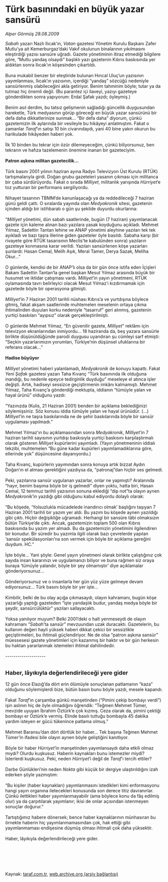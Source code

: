 # Türk basınındaki en büyük yazar sansürü

*Alper Görmüş 28.08.2009*

<div class="taraf_structure_2col_1zq">
<div class="margen_n">



 <p><i>Sabah </i>yazarı Nazlı Ilıcak’ın, <i>Vatan</i> gazetesi Yönetim Kurulu Başkanı Zafer Mutlu’ya ait Kemerburgaz’daki Vakıf okulunun binalarının yıkılmasını eleştirdiği yazısı sansüre uğradı. Gazete yönetiminin itiraz etmediği bilgilere göre, “Mutlu yandaş olsaydı” başlıklı yazı gazetenin Kıbrıs baskısında yer aldıktan sonra Ilıcak’ın köşesinden çıkartıldı. <br/><br/>Buna mukabil benzer bir eleştiride bulunan Hıncal Uluç’un yazısının yayımlanması, Ilıcak’ın yazısının, içerdiği “yandaş” sözcüğü nedeniyle sansürlenmiş olabileceğini akla getiriyor. Benim tahminim böyle; tutar ya da tutmaz hiç önemli değil. (Bu parantez içi ilaveyi, yazıyı gazeteye gönderdikten sonra yapıyorum: Erdal Şafak yazdı; öyleymiş.) <br/><br/>Benim asıl derdim, bu tatsız gelişmenin sağladığı güncellik duygusundan hareketle, Türk medyasının görüp göreceği en büyük yazar sansürünü bir defa daha dikkatlerinize sunmak... “Bir defa daha” diyorum, çünkü gazetemizin ilk aylarında bir vesileyle bu hikâyeyi anlatmıştım. Fakat o zamanlar <i>Taraf</i>’ın satışı 10 bin civarındaydı, yani 40 bine yakın okurun bu harikulade hikâyeden haberi yok. <br/><br/>İlk 10 binden bu tekrar için özür dilemeyeceğim, çünkü biliyorsunuz, ben tekrarın ve hafıza tazelemenin önemine inanan bir gazeteciyim. <b><br/><br/>Patron aşkına militan gazetecilik...</b> <br/><br/>Türk basını 2001 yılının haziran ayına Radyo Televizyon Üst Kurulu (RTÜK) tartışmalarıyla girdi. Doğan grubu gazeteleri yasanın çıkması için militanca bir çaba sürdürüyordu. Fakat o sırada <i>Milliyet</i>, militanlık yarışında <i>Hürriyet</i>’e toz yutturan bir performans sergiliyordu. <br/><br/>Nihayet tasarının TBMM’de kanunlaşacağı ya da reddedileceği 7 haziran günü geldi çattı. O sıralarda yayında olan <i>Medyakronik</i> sitesi, gazetenin içinden aldığı bir istihbaratı o gün şu şekilde duyurdu okurlarına: <br/><br/>“<i>Milliyet </i>yönetimi, dün sabah saatlerinde, bugün (7 haziran) yayımlanacak gazete için kaleme alınan bazı yazılara yasak koyduğunu açıkladı. Mehmet Yılmaz, Sadettin Tantan lehine ve ANAP yönetimi aleyhine yazıları tek tek ayıkladı ve bazı taşra illerine giden gazeteler öyle basıldı. Sabaha karşı (bir rivayete göre RTÜK tasarısının Meclis’te kabulünden sonra) yazıların gazeteye konmasına karar verildi. Yazıları sansürlenen köşe yazarları şunlardı: Hasan Cemal, Melih Aşık, Meral Tamer, Derya Sazak, Meliha Okur...” <br/><br/>O günlerde, kendisi de bir ANAP’lı olsa da bir gün önce istifa eden İçişleri Bakanı Sadettin Tantan’la genel başkan Mesut Yılmaz arasında büyük bir husumet ve iktidar çatışması vardı. <i>Milliyet</i>’in yayın yönetmeni, RTÜK oylamasında tavrı belirleyici olacak Mesut Yılmaz’ı kızdırmamak için gazetede böyle bir operasyona gitmişti.<i> <br/><br/>Milliyet</i>’in 7 Haziran 2001 tarihli nüshası Kıbrıs’a ve yurtdışına böylece gitmiş, fakat akşam saatlerinde muhtemelen meselenin ortaya çıkma ihtimalinden duyulan korku nedeniyle “tasarruf” geri alınmış, gazetenin yurtiçi baskıları “ayıpsız” olarak gerçekleştirilmişti. <br/><br/>O günlerde Mehmet Yılmaz, “En güvenilir gazete, <i>Milliyet</i>” reklâmı için televizyon ekranlarından inmiyordu... 18 haziranda da, beş yazara sansürle birlikte düşünüldüğünde parodi duygusu uyandıran şu cümleyi sarf etmişti: “Seçkin yazarlarımızın yorumları, Türkiye’nin düşünsel ufuklarına bir referans olacak...”<b> <br/><br/>Hadise büyüyor</b><i> <br/><br/>Milliyet </i>yönetimi haberi yalanlamadı, <i>Medyakronik </i>de konuyu kapattı. Fakat <i>Yeni Şafak</i> gazetesi yazarı Taha Kıvanç “Türk basınında ilk olduğuna inandığı, bu nedenle epeyce tedirginlik duyduğu” meseleye el atınca işler değişti. Artık, hadiseyi sessizce geçiştirmenin imkânı kalmamıştı. Mehmet Yılmaz, Taha Kıvanç’a gönderdiği mektupta, iddianın “tümüyle yalan ve hayal ürünü” olduğunu yazdı: <br/><br/>“Yazınızda (Kulis, 21 Haziran 2001) benden bir açıklama beklediğinizi söylemişsiniz. Söz konusu iddia tümüyle yalan ve hayal ürünüdür. (...) <i>Milliyet</i>’in ne taşra baskılarında ne de şehir baskılarında böyle bir sansür uygulaması yapılmadı.” <br/><br/>Mehmet Yılmaz’ın bu açıklamasından sonra <i>Medyakronik</i>, <i>Milliyet</i>’in 7 haziran tarihli sayısının yurtdışı baskısıyla yurtiçi baskısını karşılaştırmalı olarak gösteren <i>Milliyet </i>kupürlerini yayımladı. (Yayın yönetmeninin iddialı tekzibi, muhtemelen “Bu güne kadar kupürleri yayımlamadıklarına göre, ellerinde yok” düşüncesine dayanıyordu.) <br/><br/>Taha Kıvanç, kupürlerin yayımından sonra konuya artık bizzat Aydın Doğan’ın el atması gerektiğini yazdıysa da, “patronaj”dan hiçbir ses gelmedi. <br/><br/>Peki, yazılarına sansür uygulanan yazarlar, onlar ne yapmıştı? Aralarında “hayır, benim başıma böyle bir iş gelmedi” diyen yoktu, hatta biri, Hasan Cemal, 12 temmuz tarihli yazısının sonuna eklediği “dip not”ta olayın aynen <i>Medyakronik</i>’in yazdığı gibi olduğunu kabul ediyordu dolaylı olarak: <br/><br/>“Bu köşede, ‘Yolsuzlukla mücadelede inandırıcı olmak’ başlığını taşıyan 7 Haziran 2001 tarihli bir yazım yer aldı. Bu yazım bu köşede aynen yazıldığı gibi çıktı. Hiçbir değişikliğe uğramadı. Herhangi bir sansüre tâbi olmaksızın bütün Türkiye’de çıktı. Ancak, gazetemizin toplam 500 olan Kıbrıs baskısında bu yazım yer almadı. Bu da gazetemizin yönetimini ilgilendiren bir konudur. Bir süredir bu yazımla ilgili olarak bazı çevrelerde yapılan ‘sansür spekülasyonları’na son vermek için böyle bir açıklama gereğini duydum. HC.” <br/><br/>İşte böyle... Yani şöyle: Genel yayın yönetmeni olarak birlikte çalıştığınız çok sayıda insan kararınızı ve uygulamanızı biliyor ve buna rağmen siz oraya buraya ‘tümüyle yalandır, böyle bir şey olmamıştır’ diye açıklamalar gönderiyorsunuz... <br/><br/>Gönderiyorsunuz ve o insanlarla her gün yüz yüze gelmeye devam ediyorsunuz... Türk basını böyle bir yer işte... <br/><br/>Kimbilir, belki de bu olay açığa çıkmasaydı, olayın kahramanı, bugün köşe yazarlığı yaptığı gazeteden “işte yandaşlık budur, yandaş medya böyle bir şeydir, sansürcülüktür” yazıları sallayacaktı. <br/><br/>Yoksa yanılıyor muyum? Belki 2001’deki o halt yenmeseydi de olayın kahramanı “<i>Sabah</i>’ta sansür” mevzuundan uzak duracaktı. Gazetelerin, bu kullanım değeri hayli yüksek haberi dikkat çekici bir sessizlikle geçiştirmeleri, bu ihtimali güçlendiriyor. Ne de olsa “patron aşkına sansür” müessesesi gazete yönetimleri için kazanmış bir haktır ve bir gün herkesin bu haktan yararlanmak istemeleri ihtimal dahilindedir. <br/><br/>-------------------- <br/><br/><br/><font size="4"><strong>Haber, lâyıkıyla değerlendirileceği yere gider</strong></font> <br/><br/>12 gün önce Elazığ’da dört erin ölümüyle sonuçlanan patlamanın “kaza” olduğunu söylemişlerdi bize, bütün basın bunu böyle yazdı, mesele kapandı. <br/><br/>Fakat<i> Taraf</i>’ın çarşamba günkü manşetinden (“Pimini çekip bombayı verdi”) işin aslının hiç de öyle olmadığını öğrendik: “Teğmen Mehmet Tümer, mevzide uyuyan İbrahim Öztürk’e çok kızmış. Ceza olarak da, pimini çektiği bombayı er Öztürk’e vermiş. Elinde basılı tuttuğu bombayla 45 dakika yardım isteyen er gücü tükenince patlama olmuş.” <br/><br/>Mehmet Baransu’dan dört dörtlük bir haber... Tek başına Teğmen Mehmet Tümer’in ifadesi bile olayın aynen böyle geliştiğini kanıtlıyor. <br/><br/>Böyle bir haber <i>Hürriyet</i>’in manşetinden yayımlansaydı daha etkili olmaz mıydı? Olurdu kuşkusuz. Haberin kaynakları bunu istemezler miydi? İsterlerdi kuşkusuz. Peki, neden <i>Hürriyet</i>’i değil de <i>Taraf</i>’ı tercih ettiler? <br/><br/>Darbe Günlükleri’nin neden <i>Nokta</i> gibi küçük bir dergiye ulaştırıldığını izah ederken şöyle yazmıştım: <br/><br/>“Bu kişiler (haber kaynakları) yayımlanmasını istedikleri kimi enformasyonu hangi yayın organına iletecekleri konusunda son derece titiz davranırlar. Çünkü ilettikleri haber yayımlanmayabilir (ama böylece konu da fâş edilmiş olur) ya da çarpıtılarak yayımlanır; ikisi de onlar açısından istenmeyen sonuçlar doğurur.” <br/><br/>Tartıştığımız habere dönersek; bence haber kaynaklarının münhasıran bu örnekte haberin hiç yayımlanmamasından çok, hak ettiği gibi yayımlanmaması endişesine düşmüş olması ihtimali çok daha yüksektir. <br/><br/>Haber, lâyıkıyla değerlendirileceği yere gider.</p>
<br/>
<br/>
<br/>



<br/>


<div id="taraf_not">
</div>

</div>


</div>

Kaynak: [taraf.com.tr](http://www.taraf.com.tr:80/makale/7144.htm), [web.archive.org (arşiv bağlantısı)](http://web.archive.org/web/20091230053357/http://www.taraf.com.tr:80/makale/7144.htm)
